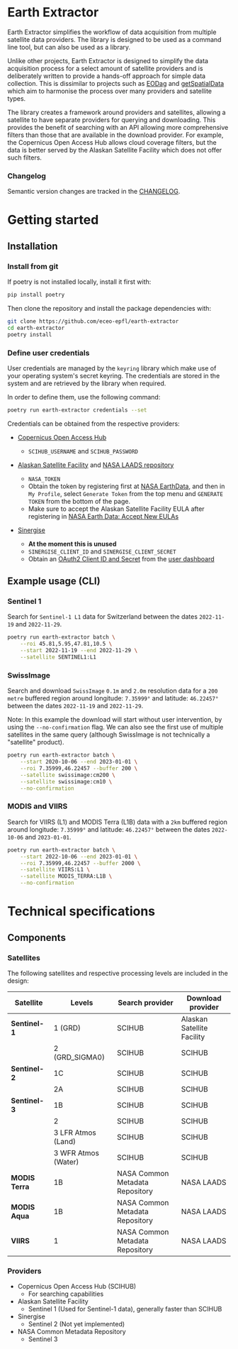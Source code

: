 # Earth Extractor

Earth Extractor simplifies the workflow of data acquisition from multiple
satellite data providers. The library is designed to be used as a command line
tool, but can also be used as a library.

Unlike other projects, Earth Extractor is designed to simplify the data
acquisition process for a select amount of satellite providers and is
deliberately written to provide a hands-off approach for simple data
collection. This is dissimilar to projects
such as [EODag](https://github.com/CS-SI/eodag) and
[getSpatialData](https://github.com/16EAGLE/getSpatialData) which aim to
harmonise the process over many providers and satellite types.

The library creates a framework around providers and satellites, allowing
a satellite to have separate providers for querying and downloading. This
provides the benefit of searching with an API allowing more comprehensive
filters than those that are available in the download provider. For example,
the Copernicus Open Access Hub allows cloud coverage filters, but the data is
better served by the Alaskan Satellite Facility which does not offer such
filters.

### Changelog
Semantic version changes are tracked in the [CHANGELOG](./CHANGELOG.md).

# Getting started
## Installation

### Install from git

If poetry is not installed locally, install it first with:

```bash
pip install poetry
```

Then clone the repository and install the package dependencies with:

```bash
git clone https://github.com/eceo-epfl/earth-extractor
cd earth-extractor
poetry install
```

### Define user credentials

User credentials are managed by the `keyring` library which make use of your
operating system's secret keyring. The credentials are stored in the system
and are retrieved by the library when required.

In order to define them, use the following command:

```bash
poetry run earth-extractor credentials --set
```

Credentials can be obtained from the respective providers:
* [Copernicus Open Access Hub](https://scihub.copernicus.eu/dhus/#/self-registration)
    * `SCIHUB_USERNAME` and `SCIHUB_PASSWORD`


* [Alaskan Satellite Facility](https://asf.alaska.edu/) and [NASA LAADS repository](https://ladsweb.modaps.eosdis.nasa.gov/)
    * `NASA_TOKEN`
    * Obtain the token by registering first at [NASA EarthData](https://urs.earthdata.nasa.gov/users/new), and then in `My Profile`, select `Generate Token` from the top menu and
    `GENERATE TOKEN` from the bottom of the page.
    * Make sure to accept the Alaskan Satellite Facility EULA after registering
    in [NASA Earth Data: Accept New EULAs](https://urs.earthdata.nasa.gov/users/ejayt/unaccepted_eulas)

* [Sinergise](https://www.sentinel-hub.com)
    * **At the moment this is unused**
    * `SINERGISE_CLIENT_ID` and `SINERGISE_CLIENT_SECRET`
    * Obtain an [OAuth2 Client ID and Secret](https://docs.sentinel-hub.com/api/latest/api/overview/authentication/)
    from the [user dashboard](https://apps.sentinel-hub.com/dashboard/#/account/settings)


## Example usage (CLI)

### Sentinel 1
Search for `Sentinel-1 L1` data for Switzerland between the dates
`2022-11-19` and `2022-11-29`.

```bash
poetry run earth-extractor batch \
    --roi 45.81,5.95,47.81,10.5 \
    --start 2022-11-19 --end 2022-11-29 \
    --satellite SENTINEL1:L1
```

### SwissImage

Search and download `SwissImage` `0.1m` and `2.0m` resolution data for a
`200 metre` buffered region around longitude: `7.35999°` and latitude:
`46.22457°` between the dates `2022-11-19` and `2022-11-29`.

Note: In this example the download will start without user intervention, by
using the `--no-confirmation` flag. We can also see the first use of multiple
satellites in the same query (although SwissImage is not technically a
"satellite" product).

```bash
poetry run earth-extractor batch \
    --start 2020-10-06 --end 2023-01-01 \
    --roi 7.35999,46.22457 --buffer 200 \
    --satellite swissimage:cm200 \
    --satellite swissimage:cm10 \
    --no-confirmation
```

### MODIS and VIIRS

Search for VIIRS (L1) and MODIS Terra (L1B) data with a `2km` buffered region
around longitude: `7.35999°` and latitude: `46.22457°` between the dates
`2022-10-06` and `2023-01-01`.

```bash
poetry run earth-extractor batch \
    --start 2022-10-06 --end 2023-01-01 \
    --roi 7.35999,46.22457 --buffer 2000 \
    --satellite VIIRS:L1 \
    --satellite MODIS_TERRA:L1B \
    --no-confirmation
```

# Technical specifications

## Components
### Satellites
The following satellites and respective processing levels are
included in the design:


| **Satellite** | **Levels**            | **Search provider**               | **Download provider**             |
|---------------|-----------------------|-----------------------------------|-----------------------------------|
| **Sentinel-1**| 1 (GRD)               | SCIHUB                            | Alaskan Satellite Facility        |
|               | 2 (GRD_SIGMA0)        | SCIHUB                            | SCIHUB                            |
| **Sentinel-2**| 1C                    | SCIHUB                            | SCIHUB                            |
|               | 2A                    | SCIHUB                            | SCIHUB                            |
| **Sentinel-3**| 1B                    | SCIHUB                            | SCIHUB                            |
|               | 2                     | SCIHUB                            | SCIHUB                            |
|               | 3 LFR Atmos (Land)    | SCIHUB                            | SCIHUB                            |
|               | 3 WFR Atmos (Water)   | SCIHUB                            | SCIHUB                            |
| **MODIS Terra**| 1B                   | NASA Common Metadata Repository   | NASA LAADS                        |
| **MODIS Aqua** | 1B                   | NASA Common Metadata Repository   | NASA LAADS                        |
| **VIIRS**      | 1                    | NASA Common Metadata Repository   | NASA LAADS                        |




### Providers

* Copernicus Open Access Hub (SCIHUB)
    * For searching capabilities
* Alaskan Satellite Facility
    * Sentinel 1 (Used for Sentinel-1 data), generally faster than SCIHUB
* Sinergise
    * Sentinel 2 (Not yet implemented)
* NASA Common Metadata Repository
    * Sentinel 3
